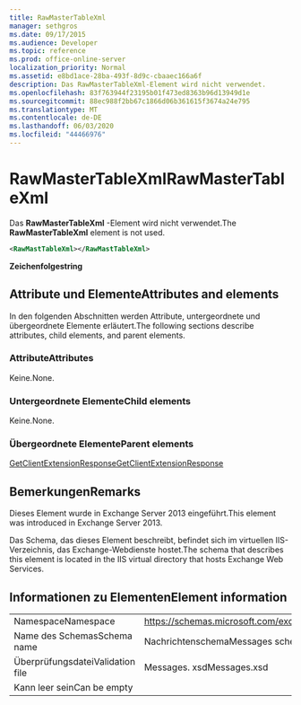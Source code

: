 ```yaml
---
title: RawMasterTableXml
manager: sethgros
ms.date: 09/17/2015
ms.audience: Developer
ms.topic: reference
ms.prod: office-online-server
localization_priority: Normal
ms.assetid: e8bd1ace-28ba-493f-8d9c-cbaaec166a6f
description: Das RawMasterTableXml-Element wird nicht verwendet.
ms.openlocfilehash: 83f763944f23195b01f473ed8363b96d13949d1e
ms.sourcegitcommit: 88ec988f2bb67c1866d06b361615f3674a24e795
ms.translationtype: MT
ms.contentlocale: de-DE
ms.lasthandoff: 06/03/2020
ms.locfileid: "44466976"
---
```

# <a name="rawmastertablexml"></a><span data-ttu-id="25cf0-103">RawMasterTableXml</span><span class="sxs-lookup"><span data-stu-id="25cf0-103">RawMasterTableXml</span></span>

<span data-ttu-id="25cf0-104">Das **RawMasterTableXml** -Element wird nicht verwendet.</span><span class="sxs-lookup"><span data-stu-id="25cf0-104">The **RawMasterTableXml** element is not used.</span></span> 
  
```XML
<RawMastTableXml></RawMastTableXml>
```

 <span data-ttu-id="25cf0-105">**Zeichenfolge**</span><span class="sxs-lookup"><span data-stu-id="25cf0-105">**string**</span></span>
## <a name="attributes-and-elements"></a><span data-ttu-id="25cf0-106">Attribute und Elemente</span><span class="sxs-lookup"><span data-stu-id="25cf0-106">Attributes and elements</span></span>

<span data-ttu-id="25cf0-107">In den folgenden Abschnitten werden Attribute, untergeordnete und übergeordnete Elemente erläutert.</span><span class="sxs-lookup"><span data-stu-id="25cf0-107">The following sections describe attributes, child elements, and parent elements.</span></span>
  
### <a name="attributes"></a><span data-ttu-id="25cf0-108">Attribute</span><span class="sxs-lookup"><span data-stu-id="25cf0-108">Attributes</span></span>

<span data-ttu-id="25cf0-109">Keine.</span><span class="sxs-lookup"><span data-stu-id="25cf0-109">None.</span></span>
  
### <a name="child-elements"></a><span data-ttu-id="25cf0-110">Untergeordnete Elemente</span><span class="sxs-lookup"><span data-stu-id="25cf0-110">Child elements</span></span>

<span data-ttu-id="25cf0-111">Keine.</span><span class="sxs-lookup"><span data-stu-id="25cf0-111">None.</span></span>
  
### <a name="parent-elements"></a><span data-ttu-id="25cf0-112">Übergeordnete Elemente</span><span class="sxs-lookup"><span data-stu-id="25cf0-112">Parent elements</span></span>

[<span data-ttu-id="25cf0-113">GetClientExtensionResponse</span><span class="sxs-lookup"><span data-stu-id="25cf0-113">GetClientExtensionResponse</span></span>](getclientextensionresponse.md)
  
## <a name="remarks"></a><span data-ttu-id="25cf0-114">Bemerkungen</span><span class="sxs-lookup"><span data-stu-id="25cf0-114">Remarks</span></span>

<span data-ttu-id="25cf0-115">Dieses Element wurde in Exchange Server 2013 eingeführt.</span><span class="sxs-lookup"><span data-stu-id="25cf0-115">This element was introduced in Exchange Server 2013.</span></span>
  
<span data-ttu-id="25cf0-116">Das Schema, das dieses Element beschreibt, befindet sich im virtuellen IIS-Verzeichnis, das Exchange-Webdienste hostet.</span><span class="sxs-lookup"><span data-stu-id="25cf0-116">The schema that describes this element is located in the IIS virtual directory that hosts Exchange Web Services.</span></span>
  
## <a name="element-information"></a><span data-ttu-id="25cf0-117">Informationen zu Elementen</span><span class="sxs-lookup"><span data-stu-id="25cf0-117">Element information</span></span>

|||
|:-----|:-----|
|<span data-ttu-id="25cf0-118">Namespace</span><span class="sxs-lookup"><span data-stu-id="25cf0-118">Namespace</span></span>  <br/> |https://schemas.microsoft.com/exchange/services/2006/messages  <br/> |
|<span data-ttu-id="25cf0-119">Name des Schemas</span><span class="sxs-lookup"><span data-stu-id="25cf0-119">Schema name</span></span>  <br/> |<span data-ttu-id="25cf0-120">Nachrichtenschema</span><span class="sxs-lookup"><span data-stu-id="25cf0-120">Messages schema</span></span>  <br/> |
|<span data-ttu-id="25cf0-121">Überprüfungsdatei</span><span class="sxs-lookup"><span data-stu-id="25cf0-121">Validation file</span></span>  <br/> |<span data-ttu-id="25cf0-122">Messages. xsd</span><span class="sxs-lookup"><span data-stu-id="25cf0-122">Messages.xsd</span></span>  <br/> |
|<span data-ttu-id="25cf0-123">Kann leer sein</span><span class="sxs-lookup"><span data-stu-id="25cf0-123">Can be empty</span></span>  <br/> ||
   

